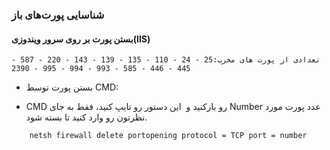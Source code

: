 
### شناسایی پورت‌های باز


#### بستن پورت بر روی سرور ویندوزی(IIS)

```
تعدادی از پورت های مخرب:25 - 24 - 110 - 135 - 139 - 143 - 220 - 587 - 445 - 446 - 585 - 993 - 994 - 995 - 2390
```
* بستن پورت توسط CMD:

* CMD رو بازکنید و  این دستور رو تایپ کنید، فقط به جای Number عدد پورت مورد نظرتون رو وارد کنید تا بسته شود.

```ps
    netsh firewall delete portopening protocol = TCP port = number
```
